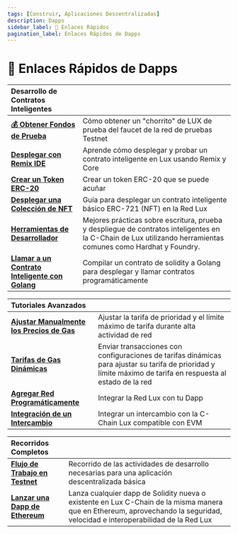 ```yaml
---
tags: [Construir, Aplicaciones Descentralizadas]
description: Dapps
sidebar_label: 🔗 Enlaces Rápidos
pagination_label: Enlaces Rápidos de Dapps
---
```


# 🔗 Enlaces Rápidos de Dapps

| Desarrollo de Contratos Inteligentes                                                        |                                                                                                                                                                     |
| :------------------------------------------------------------------------------------------ | :------------------------------------------------------------------------------------------------------------------------------------------------------------------ |
| [**💰 Obtener Fondos de Prueba**](/build/dapp/smart-contracts/get-funds-faucet.md)          | Cómo obtener un "chorrito" de LUX de prueba del faucet de la red de pruebas Testnet                                                                                   |
| [**Desplegar con Remix IDE**](/build/dapp/smart-contracts/remix-deploy.md)                  | Aprende cómo desplegar y probar un contrato inteligente en Lux usando Remix y Core                                                                            |
| [**Crear un Token ERC-20**](/build/dapp/smart-contracts/erc-20.md)                          | Crear un token ERC-20 que se puede acuñar                                                                                                                           |
| [**Desplegar una Colección de NFT**](/build/dapp/smart-contracts/nfts/deploy-collection.md) | Guía para desplegar un contrato inteligente básico ERC-721 (NFT) en la Red Lux                                                                                |
| [**Herramientas de Desarrollador**](/build/dapp/smart-contracts/toolchains/hardhat.md)      | Mejores prácticas sobre escritura, prueba y despliegue de contratos inteligentes en la C-Chain de Lux utilizando herramientas comunes como Hardhat y Foundry. |
| [**Llamar a un Contrato Inteligente con Golang**](/build/dapp/smart-contracts/abigen.md)    | Compilar un contrato de solidity a Golang para desplegar y llamar contratos programáticamente                                                                       |

| Tutoriales Avanzados                                                                                                  |                                                                                                                                                              |
| :-------------------------------------------------------------------------------------------------------------------- | :----------------------------------------------------------------------------------------------------------------------------------------------------------- |
| [**Ajustar Manualmente los Precios de Gas**](build/dapp/advanced/adjusting-gas-price-during-high-network-activity.md) | Ajustar la tarifa de prioridad y el límite máximo de tarifa durante alta actividad de red                                                                    |
| [**Tarifas de Gas Dinámicas**](build/dapp/advanced/sending-transactions-with-dynamic-fees-using-javascript.md)        | Enviar transacciones con configuraciones de tarifas dinámicas para ajustar su tarifa de prioridad y límite máximo de tarifa en respuesta al estado de la red |
| [**Agregar Red Programáticamente**](build/dapp/advanced/add-lux-programmatically.md)                            | Integrar la Red Lux con tu Dapp                                                                                                                        |
| [**Integración de un Intercambio**](build/dapp/advanced/integrate-exchange.md)                                        | Integrar un intercambio con la C-Chain Lux compatible con EVM                                                                                          |

| Recorridos Completos                                          |                                                                                                                                                                                          |
| :------------------------------------------------------------ | :--------------------------------------------------------------------------------------------------------------------------------------------------------------------------------------- |
| [**Flujo de Trabajo en Testnet**](/build/dapp/testnet-workflow.md)  | Recorrido de las actividades de desarrollo necesarias para una aplicación descentralizada básica                                                                                         |
| [**Lanzar una Dapp de Ethereum**](/build/dapp/launch-dapp.md) | Lanza cualquier dapp de Solidity nueva o existente en Lux C-Chain de la misma manera que en Ethereum, aprovechando la seguridad, velocidad e interoperabilidad de la Red Lux |

